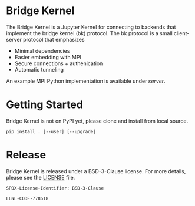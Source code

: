 # Bridge Kernel

The Bridge Kernel is a Jupyter Kernel for connecting to backends that implement the bridge kernel (bk)
protocol. The bk protocol is a small client-server protocol that emphasizes

* Minimal dependencies
* Easier embedding with MPI
* Secure connections + authenication
* Automatic tunneling

An example MPI Python implementation is available under *server*.

# Getting Started

Bridge Kernel is not on PyPI yet, please clone and install from local source.

```console
pip install . [--user] [--upgrade]
```

# Release

Bridge Kernel is released under a BSD-3-Clause license. For more details, please see the
[LICENSE](./LICENSE) file.

`SPDX-License-Identifier: BSD-3-Clause`

`LLNL-CODE-778618`
